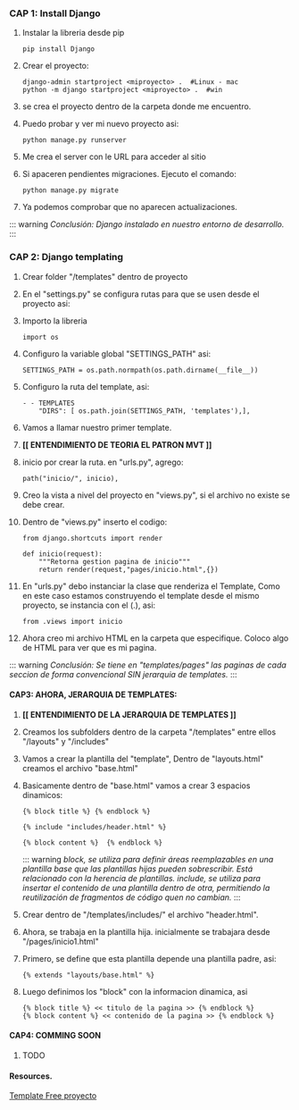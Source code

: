 ### CAP 1: Install Django

1. Instalar la libreria desde pip
    ```
    pip install Django
    ```

2. Crear el proyecto:
    ```
    django-admin startproject <miproyecto> .  #Linux - mac
    python -m django startproject <miproyecto> .  #win
    ```

3. se crea el proyecto dentro de la carpeta donde me encuentro. 

4. Puedo probar y ver mi nuevo proyecto asi:
    ```
    python manage.py runserver
    ```

5. Me crea el server con le URL para acceder al sitio 

6. Si apaceren pendientes migraciones. Ejecuto el comando:
    ```
    python manage.py migrate
    ```

7. Ya podemos comprobar que no aparecen actualizaciones.

::: warning
*Conclusión: Django instalado en nuestro entorno de desarrollo.*
:::

### CAP 2: Django templating

1. Crear folder "/templates" dentro de proyecto

2. En el "settings.py" se configura rutas para que se usen desde el proyecto asi:

3. Importo la libreria 
    ```
    import os
    ```

4. Configuro la variable global "SETTINGS_PATH" asi:

    ```
    SETTINGS_PATH = os.path.normpath(os.path.dirname(__file__))
    ```

5. Configuro la ruta del template, asi:    
    ```
    - - TEMPLATES
        "DIRS": [ os.path.join(SETTINGS_PATH, 'templates'),],
    ```
6. Vamos a llamar nuestro primer template.

7. **[[ ENTENDIMIENTO DE TEORIA EL PATRON MVT ]]**

8. inicio por crear la ruta. en "urls.py", agrego:
    ```
    path("inicio/", inicio),
    ```
9. Creo la vista a nivel del proyecto en "views.py", si el archivo no existe se debe crear.

10. Dentro de "views.py" inserto el codigo:
    ```
    from django.shortcuts import render

    def inicio(request):
        """Retorna gestion pagina de inicio"""
        return render(request,"pages/inicio.html",{})
    ```
11. En "urls.py" debo instanciar la clase que renderiza el Template, Como en este caso estamos 
    construyendo el template desde el mismo proyecto, se instancia con el (.), asi:
    ```
    from .views import inicio
    ```
12. Ahora creo mi archivo HTML en la carpeta que especifique. Coloco algo de HTML para ver que es mi pagina.


::: warning
*Conclusión: Se tiene en "templates/pages" las paginas de cada seccion de forma convencional SIN jerarquia de templates.*
:::

#### CAP3: AHORA, JERARQUIA DE TEMPLATES:


1. **[[ ENTENDIMIENTO DE LA JERARQUIA DE TEMPLATES ]]**

2. Creamos los subfolders dentro de la carpeta "/templates" entre ellos "/layouts" y "/includes"

3. Vamos a crear la plantilla del "template", Dentro de "layouts.html" creamos el archivo "base.html"

4. Basicamente dentro de "base.html" vamos a crear 3 espacios dinamicos:
    ```
    {% block title %} {% endblock %}
    ```
    ```
    {% include "includes/header.html" %}
    ```
    ```
    {% block content %}  {% endblock %}
    ```

    ::: warning
    *block, se utiliza para definir áreas reemplazables en una plantilla base que las plantillas hijas pueden sobrescribir. Está relacionado con la herencia de plantillas.
    include, se utiliza para insertar el contenido de una plantilla dentro de otra, permitiendo la reutilización de fragmentos de código quen no cambian.*
    :::

5. Crear dentro de "/templates/includes/" el archivo "header.html".

6. Ahora, se trabaja en la plantilla hija. inicialmente se trabajara desde "/pages/inicio1.html"

7. Primero, se define que esta plantilla depende una plantilla padre, asi:
    ```
    {% extends "layouts/base.html" %}
    ```
8. Luego definimos los "block" con la informacion dinamica, asi
    ```
    {% block title %} << titulo de la pagina >> {% endblock %}
    {% block content %} << contenido de la pagina >> {% endblock %}
    ```



#### CAP4: COMMING SOON

1. TODO




#### Resources.
[Template Free proyecto](https://startbootstrap.com/theme/personal)


